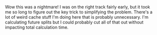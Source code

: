 Wow this was a nightmare! I was on the right track fairly early, but it took me so long to figure out the key trick to simplifying the problem. There's a lot of weird cache stuff I'm doing here that is probably unnecessary. I'm calculating future splits but I could probably cut all of that out without impacting total calculation time.
